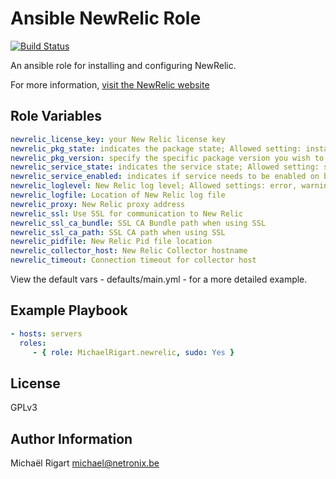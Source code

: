 Ansible NewRelic Role
=====================
[![Build Status](https://travis-ci.org/michaelrigart/ansible-role-newrelic.svg?branch=master)](https://travis-ci.org/michaelrigart/ansible-role-newrelic)

An ansible role for installing and configuring NewRelic.
 
For more information, [visit the NewRelic website](http://newrelic.com/)

Role Variables
--------------

```yaml
newrelic_license_key: your New Relic license key
newrelic_pkg_state: indicates the package state; Allowed setting: installed, latest
newrelic_pkg_version: specify the specific package version you wish to install. When specifying a version, the state will be forced to installed. When omitting the variable or leaving it empty it will install the package as specified by the state variable
newrelic_service_state: indicates the service state; Allowed setting: started, stopped
newrelic_service_enabled: indicates if service needs to be enabled on boot; Allowed settings: yes, no
newrelic_loglevel: New Relic log level; Allowed settings: error, warning, info, verbose, debug, verbosedebug
newrelic_logfile: Location of New Relic log file
newrelic_proxy: New Relic proxy address
newrelic_ssl: Use SSL for communication to New Relic
newrelic_ssl_ca_bundle: SSL CA Bundle path when using SSL
newrelic_ssl_ca_path: SSL CA path when using SSL
newrelic_pidfile: New Relic Pid file location
newrelic_collector_host: New Relic Collector hostname
newrelic_timeout: Connection timeout for collector host
```

View the default vars - defaults/main.yml - for a more detailed example.

Example Playbook
----------------

```yaml
- hosts: servers
  roles:
     - { role: MichaelRigart.newrelic, sudo: Yes }
```

License
-------

GPLv3

Author Information
------------------

Michaël Rigart <michael@netronix.be>